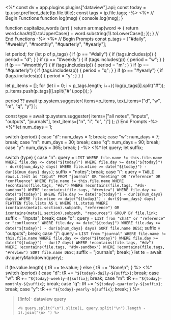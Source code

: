 <%*
const dv = app.plugins.plugins["dataview"].api;
const today = tp.user.prefixed_date(tp.file.title);
const tags = tp.file.tags;
-%>
<%*
// Begin Functions
function log(msg) {
    console.log(msg);
}

function capitalize_words (arr) {
    return arr.map(word => {
        return word.charAt(0).toUpperCase() + word.substring(1).toLowerCase();
    });
}
// End Functions
-%>
<%*
// Begin Prompts
const p_tags = ["#daily", "#weekly", "#monthly", "#quarterly", "#yearly"];

let period;
for (let p of p_tags) {
    if (p == "#daily") {
        if (tags.includes(p)) {
            period = "d";
        }
    }
    if (p == "#weekly") {
        if (tags.includes(p)) {
            period = "w";
        }
    }
    if (p == "#monthly") {
        if (tags.includes(p)) {
            period = "m";
        }
    }
    if (p == "#quarterly") {
        if (tags.includes(p)) {
            period = "q";
        }
    }
    if (p == "#yearly") {
        if (tags.includes(p)) {
            period = "y";
        }
    }
}

let p_items = [];
for (let i = 0; i < p_tags.length; i++){
    log(p_tags[i].split("#"));
    p_items.push(p_tags[i].split("#").pop());
}

period ?? await tp.system.suggester(
    items=p_items,
    text_items=["d", "w", "m", "q", "y"]
);

const type = await tp.system.suggester(
    items=["all notes", "inputs", "outputs", "journals"],
    text_items=["n", "i", "o", "j"]
);
// End Prompts
-%>
<%*
let num_days = 1;

switch (period) {
    case "d":
        num_days = 1;
        break;
    case "w":
        num_days = 7;
        break;
    case "m":
        num_days = 30;
        break;
    case "q":
        num_days = 90;
        break;
    case "y":
        num_days = 365;
        break;
}
-%>
<%*
let query;
let suffix;

switch (type) {
    case "n":
        query = `
            LIST
            WHERE file.name != this.file.name
            WHERE file.day <= date("${today}")
            WHERE file.day >= date("${today}") - dur(${num_days} days)
            WHERE file.mtime >= date("${today}") - dur(${num_days} days)
        `;
        suffix = "notes";
        break;
    case "i":
        query = `
            TABLE rows.L.text as "Input"
            FROM "journal" OR "meeting" OR "reference" OR "confluence"
            WHERE file.name != this.file.name
            WHERE !econtains(file.tags, "#dv")
            WHERE !econtains(file.tags, "#dv-sandbox")
            WHERE !econtains(file.tags, "#review")
            WHERE file.day <= date("${today}")
            WHERE file.day >= date("${today}") - dur(${num_days} days)
            WHERE file.mtime >= date("${today}") - dur(${num_days} days)
            FLATTEN file.lists AS L
            WHERE !L.status
            WHERE icontains(meta(L.section).subpath, "reference") OR icontains(meta(L.section).subpath, "resources")
            GROUP BY file.link
        `;
        suffix = "inputs";
        break;
    case "o":
        query = `
            LIST from "chat" or "reference" or "confluence"
            WHERE file.day <= date("${today}")
            WHERE file.day >= date("${today}") - dur(${num_days} days)
            SORT file.name DESC
        `;
        suffix = "outputs";
        break;
    case "j":
        query = `
            LIST from "journal"
            WHERE file.name != this.file.name
            WHERE file.day <= date("${today}")
            WHERE file.day >= date("${today}") - dur(7 days)
            WHERE !econtains(file.tags, "#dv")
            WHERE !econtains(file.tags, "#dv-sandbox")
            WHERE !econtains(file.tags, "#review")
            SORT file.name DESC
        `;
        suffix = "journals";
        break;
}
let te = await dv.queryMarkdown(query);

if (te.value.length) {
    tR += te.value;
} else {
    tR += "None\n";
}
%>
<%*
switch (period) {
    case "d":
        tR += `^${today}-daily-${suffix}`;
        break;
    case "w":
        tR += `^${today}-weekly-${suffix}`;
        break;
    case "m":
        tR += `^${today}-monthly-${suffix}`;
        break;
    case "q":
        tR += `^${today}-quarterly-${suffix}`;
        break;
    case "y":
        tR += `^${today}-yearly-${suffix}`;
        break;
}
%>

> [!info]- dataview query
> ```
> <% query.split("\n").slice(1, query.split("\n").length - 1).join("\n> ") %>
> ```